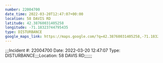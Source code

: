 ```yaml
---
number: 22004700
date_time: 2022-03-20T12:47:07+00:00
location: 58 DAVIS RD
latitude: 42.38760031405258
longitude: -71.18323744795435
type: DISTURBANCE
google_maps_link: https://maps.google.com/?q=42.38760031405258,-71.18323744795435
---
```


;;;Incident #: 22004700  Date: 2022-03-20 12:47:07   Type: DISTURBANCE;;;Location: 58 DAVIS RD;;;;;;
